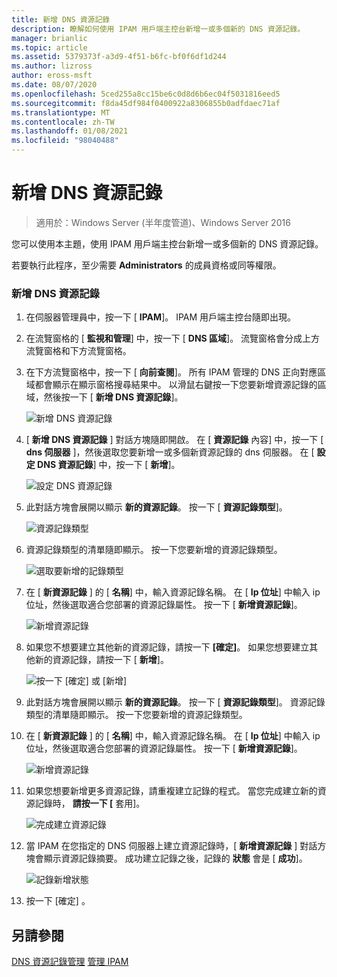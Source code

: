 ```yaml
---
title: 新增 DNS 資源記錄
description: 瞭解如何使用 IPAM 用戶端主控台新增一或多個新的 DNS 資源記錄。
manager: brianlic
ms.topic: article
ms.assetid: 5379373f-a3d9-4f51-b6fc-bf0f6df1d244
ms.author: lizross
author: eross-msft
ms.date: 08/07/2020
ms.openlocfilehash: 5ced255a8cc15be6c0d8d6b6ec04f5031816eed5
ms.sourcegitcommit: f8da45df984f0400922a8306855b0adfdaec71af
ms.translationtype: MT
ms.contentlocale: zh-TW
ms.lasthandoff: 01/08/2021
ms.locfileid: "98040488"
---
```

# <a name="add-a-dns-resource-record"></a>新增 DNS 資源記錄

>適用於：Windows Server (半年度管道)、Windows Server 2016

您可以使用本主題，使用 IPAM 用戶端主控台新增一或多個新的 DNS 資源記錄。

若要執行此程序，至少需要 **Administrators** 的成員資格或同等權限。

### <a name="to-add-a-dns-resource-record"></a>新增 DNS 資源記錄

1.  在伺服器管理員中，按一下 [  **IPAM**]。 IPAM 用戶端主控台隨即出現。

2.  在流覽窗格的 [ **監視和管理**] 中，按一下 [ **DNS 區域**]。  流覽窗格會分成上方流覽窗格和下方流覽窗格。

3.  在下方流覽窗格中，按一下 [ **向前查閱**]。 所有 IPAM 管理的 DNS 正向對應區域都會顯示在顯示窗格搜尋結果中。 以滑鼠右鍵按一下您要新增資源記錄的區域，然後按一下 [ **新增 DNS 資源記錄**]。

    ![新增 DNS 資源記錄](../../media/Add-a-DNS-Resource-Record/ipam_DNSrr_01.jpg)

4.  [ **新增 DNS 資源記錄** ] 對話方塊隨即開啟。 在 [ **資源記錄** 內容] 中，按一下 [ **dns 伺服器** ]，然後選取您要新增一或多個新資源記錄的 dns 伺服器。 在 [ **設定 DNS 資源記錄**] 中，按一下 [ **新增**]。

    ![設定 DNS 資源記錄](../../media/Add-a-DNS-Resource-Record/ipam_DNSrr_02.jpg)

5.  此對話方塊會展開以顯示 **新的資源記錄**。 按一下 [ **資源記錄類型**]。

    ![資源記錄類型](../../media/Add-a-DNS-Resource-Record/ipam_DNSrr_03.jpg)

6.  資源記錄類型的清單隨即顯示。 按一下您要新增的資源記錄類型。

    ![選取要新增的記錄類型](../../media/Add-a-DNS-Resource-Record/ipam_DNSrr_04.jpg)

7.  在 [ **新資源記錄** ] 的 [ **名稱**] 中，輸入資源記錄名稱。 在 [ **Ip 位址**] 中輸入 ip 位址，然後選取適合您部署的資源記錄屬性。 按一下 [ **新增資源記錄**]。

    ![新增資源記錄](../../media/Add-a-DNS-Resource-Record/ipam_DNSrr_06.jpg)

8.  如果您不想要建立其他新的資源記錄，請按一下 **[確定]**。 如果您想要建立其他新的資源記錄，請按一下 [ **新增**]。

    ![按一下 [確定] 或 [新增]](../../media/Add-a-DNS-Resource-Record/ipam_DNSrr_r2_01.jpg)

9. 此對話方塊會展開以顯示 **新的資源記錄**。 按一下 [ **資源記錄類型**]。 資源記錄類型的清單隨即顯示。 按一下您要新增的資源記錄類型。

10. 在 [ **新資源記錄** ] 的 [ **名稱**] 中，輸入資源記錄名稱。 在 [ **Ip 位址**] 中輸入 ip 位址，然後選取適合您部署的資源記錄屬性。 按一下 [ **新增資源記錄**]。

    ![新增資源記錄](../../media/Add-a-DNS-Resource-Record/ipam_DNSrr_r2_02.jpg)

11. 如果您想要新增更多資源記錄，請重複建立記錄的程式。 當您完成建立新的資源記錄時， **請按一下 [** 套用]。

    ![完成建立資源記錄](../../media/Add-a-DNS-Resource-Record/ipam_DNSrr_r2_03.jpg)

12. 當 IPAM 在您指定的 DNS 伺服器上建立資源記錄時，[ **新增資源記錄** ] 對話方塊會顯示資源記錄摘要。 成功建立記錄之後，記錄的 **狀態** 會是 [ **成功**]。

    ![記錄新增狀態](../../media/Add-a-DNS-Resource-Record/ipam_DNSrr_r2_04.jpg)

13. 按一下 [確定]  。

## <a name="see-also"></a>另請參閱
[DNS 資源記錄管理](DNS-Resource-Record-Management.md) 
[管理 IPAM](Manage-IPAM.md)



